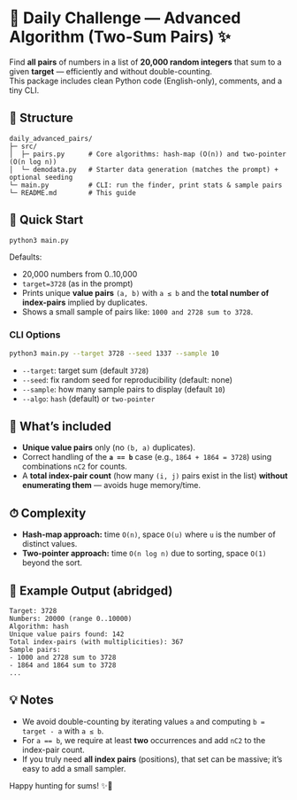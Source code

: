 # 🧠 Daily Challenge — Advanced Algorithm (Two-Sum Pairs) ✨

Find **all pairs** of numbers in a list of **20,000 random integers** that sum to a given **target** — efficiently and without double-counting.  
This package includes clean Python code (English-only), comments, and a tiny CLI.

## 📂 Structure
```
daily_advanced_pairs/
├─ src/
│  ├─ pairs.py      # Core algorithms: hash-map (O(n)) and two-pointer (O(n log n))
│  └─ demodata.py   # Starter data generation (matches the prompt) + optional seeding
└─ main.py          # CLI: run the finder, print stats & sample pairs
└─ README.md        # This guide
```

## 🚀 Quick Start
```bash
python3 main.py
```
Defaults:
- 20,000 numbers from 0..10,000
- `target=3728` (as in the prompt)
- Prints unique **value pairs** `(a, b)` with `a ≤ b` and the **total number of index-pairs** implied by duplicates.
- Shows a small sample of pairs like: `1000 and 2728 sum to 3728`.

### CLI Options
```bash
python3 main.py --target 3728 --seed 1337 --sample 10
```
- `--target`: target sum (default `3728`)
- `--seed`: fix random seed for reproducibility (default: none)
- `--sample`: how many sample pairs to display (default `10`)
- `--algo`: `hash` (default) or `two-pointer`

## 🧩 What’s included
- **Unique value pairs** only (no `(b, a)` duplicates).  
- Correct handling of the **`a == b`** case (e.g., `1864 + 1864 = 3728`) using combinations `nC2` for counts.  
- A **total index-pair count** (how many `(i, j)` pairs exist in the list) **without enumerating them** — avoids huge memory/time.

## ⏱ Complexity
- **Hash-map approach:** time `O(n)`, space `O(u)` where `u` is the number of distinct values.  
- **Two-pointer approach:** time `O(n log n)` due to sorting, space `O(1)` beyond the sort.

## 🧪 Example Output (abridged)
```
Target: 3728
Numbers: 20000 (range 0..10000)
Algorithm: hash
Unique value pairs found: 142
Total index-pairs (with multiplicities): 367
Sample pairs:
- 1000 and 2728 sum to 3728
- 1864 and 1864 sum to 3728
...
```

## 💡 Notes
- We avoid double-counting by iterating values `a` and computing `b = target - a` with `a ≤ b`.
- For `a == b`, we require at least **two** occurrences and add `nC2` to the index-pair count.
- If you truly need **all index pairs** (positions), that set can be massive; it’s easy to add a small sampler.

Happy hunting for sums! ✨🐍
